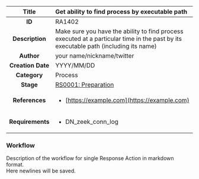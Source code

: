 | Title                       | Get ability to find process by executable path         |
|:---------------------------:|:--------------------|
| **ID**                      | RA1402            |
| **Description**             | Make sure you have the ability to find process executed at a particular time in the past by its executable path (including its name)   |
| **Author**                  | your name/nickname/twitter        |
| **Creation Date**           | YYYY/MM/DD |
| **Category**                | Process      |
| **Stage**                   |[RS0001: Preparation](../Response_Stages/RS0001.md)| 
| **References** |<ul><li>[https://example.com](https://example.com)</li></ul>|
| **Requirements** |<ul><li>DN_zeek_conn_log</li></ul>|

### Workflow

Description of the workflow for single Response Action in markdown format.  
Here newlines will be saved.
